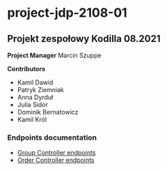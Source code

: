 # project-jdp-2108-01

## Projekt zespołowy Kodilla 08.2021

**Project Manager** Marcin Szuppe

**Contributors**
- Kamil Dawid
- Patryk Ziemniak
- Anna Dyrduł
- Julia Sidor
- Dominik Bernatowicz
- Kamil Król

### Endpoints documentation

- [Group Controller endpoints](docs/GroupEndpoints.md)
- [Order Controller endpoints](docs/OrderEndpoints.md)
